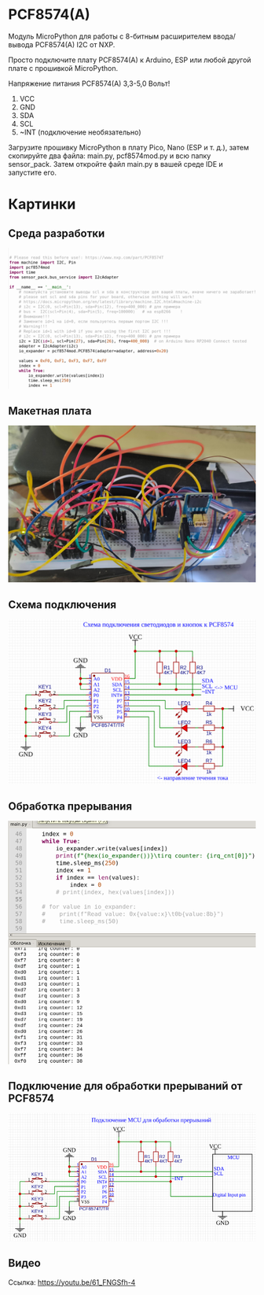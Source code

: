 # PCF8574(A)
Модуль MicroPython для работы с 8-битным расширителем ввода/вывода PCF8574(A) I2C от NXP.

Просто подключите плату PCF8574(A) к Arduino, ESP или любой другой плате с прошивкой MicroPython.

Напряжение питания PCF8574(A) 3,3-5,0 Вольт!
1. VCC
2. GND
3. SDA
4. SCL
5. ~INT (подключение необязательно)

Загрузите прошивку MicroPython в плату Pico, Nano (ESP и т. д.), затем скопируйте два файла: main.py, pcf8574mod.py и всю папку sensor_pack.
Затем откройте файл main.py в вашей среде IDE и запустите его.

# Картинки

## Среда разработки
![alt text](https://github.com/octaprog7/pcf8574/blob/master/ide8574.png)
## Макетная плата
![alt text](https://github.com/octaprog7/pcf8574/blob/master/bb8574.jpg)
## Схема подключения
![alt text](https://github.com/octaprog7/pcf8574/blob/master/conn8574.png)
## Обработка прерывания
![alt text](https://github.com/octaprog7/pcf8574/blob/master/pcf8574_irq.png)
## Подключение для обработки прерываний от PCF8574
![alt text](https://github.com/octaprog7/pcf8574/blob/master/conn_irq.png)
## Видео
Cсылка: https://youtu.be/61_FNGSfh-4
